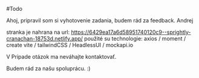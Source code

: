 #Todo

Ahoj, pripravil som si vyhotovenie zadania, budem rád za feedback.
Andrej

stranka je nahrana na url: https://6429ea17a6d58951740120c9--sprightly-cranachan-18753d.netlify.app/
použité su technologie: axios / moment / create vite / tailwindCSS / HeadlessUI / mockapi.io

V Pripade otázok ma neváhajte kontaktovať.

Budem rád za našu spoluprácu. :)
